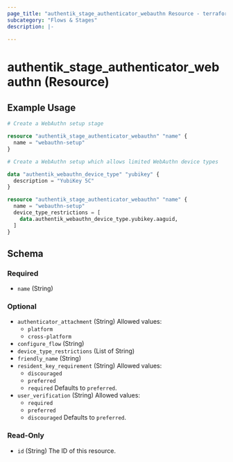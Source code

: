 ```yaml
---
page_title: "authentik_stage_authenticator_webauthn Resource - terraform-provider-authentik"
subcategory: "Flows & Stages"
description: |-
  
---
```


# authentik_stage_authenticator_webauthn (Resource)



## Example Usage

```terraform
# Create a WebAuthn setup stage

resource "authentik_stage_authenticator_webauthn" "name" {
  name = "webauthn-setup"
}

# Create a WebAuthn setup which allows limited WebAuthn device types

data "authentik_webauthn_device_type" "yubikey" {
  description = "YubiKey 5C"
}

resource "authentik_stage_authenticator_webauthn" "name" {
  name = "webauthn-setup"
  device_type_restrictions = [
    data.authentik_webauthn_device_type.yubikey.aaguid,
  ]
}
```

<!-- schema generated by tfplugindocs -->
## Schema

### Required

- `name` (String)

### Optional

- `authenticator_attachment` (String) Allowed values:
  - `platform`
  - `cross-platform`
- `configure_flow` (String)
- `device_type_restrictions` (List of String)
- `friendly_name` (String)
- `resident_key_requirement` (String) Allowed values:
  - `discouraged`
  - `preferred`
  - `required`
 Defaults to `preferred`.
- `user_verification` (String) Allowed values:
  - `required`
  - `preferred`
  - `discouraged`
 Defaults to `preferred`.

### Read-Only

- `id` (String) The ID of this resource.
